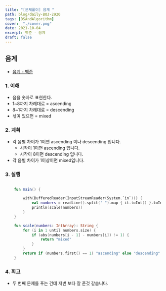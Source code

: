 ```yaml
---
title: "[문제풀이] 음계 "
path: blog/daily-BOJ-2920
tags: [DSAndAlgorithm]
cover:  "./cover.png"
date: 2021-10-04
excerpt: 백준 - 음계
draft: false
---
```



## 음계
* [음계  - 백준](https://www.acmicpc.net/problem/2920)


### 1. 이해 

- 음을 숫자로 표현한다.
- 1~8까지 차례대로 = ascending 
- 8~1까지 차례대로 = descending 
- 섞여 있으면 = mixed


### 2. 계획

- 각 음별 차이가 1이면 ascending 이나 descending 입니다. 
    - 시작이 1이면 ascending 입니다.
    - 시작이 8이면 descending 입니다.
- 각 음별 차이가 1이상이면 mixed입니다. 


### 3. 실행
```kotlin

    fun main() {

        with(BufferedReader(InputStreamReader(System.`in`))) {
            val numbers = readLine().split(" ").map { it.toInt() }.toIntArray()
            println(scale(numbers))
        }
    }

    fun scale(numbers: IntArray): String {
        for (i in 1 until numbers.size) {
            if (abs(numbers[i - 1] - numbers[i]) != 1) {
                return "mixed"
            }
        }
        return if (numbers.first() == 1) "ascending" else "descending"
    }

```

### 4. 회고 

- 두 번째 문제를 푸는 건데 저번 보다 잘 푼것 같습니다. 